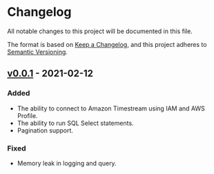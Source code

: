 # Changelog
All notable changes to this project will be documented in this file.

The format is based on [Keep a Changelog](https://keepachangelog.com/en/1.0.0/),
and this project adheres to [Semantic Versioning](https://semver.org/spec/v2.0.0.html).

## [v0.0.1](https://github.com/Bit-Quill/timestream-odbc/releases/tag/v0.0.1) - 2021-02-12
### Added
- The ability to connect to Amazon Timestream using IAM and AWS Profile.
- The ability to run SQL Select statements.
- Pagination support.
### Fixed
- Memory leak in logging and query.